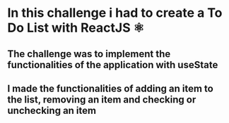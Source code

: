 # In this challenge i had to create a To Do List with ReactJS ⚛

## The challenge was to implement the functionalities of the application with useState
## I made the functionalities of adding an item to the list, removing an item and checking or unchecking an item
